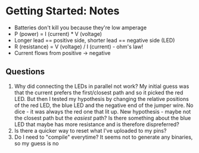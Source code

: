 # Getting Started: Notes

* Batteries don't kill you because they're low amperage
* P (power) = I (current) * V (voltage)
* Longer lead == positive side, shorter lead == negative side (LED)
* R (resistance) = V (voltage) / I (current) - ohm's law!
* Current flows from positive -> negative

## Questions

1. Why did connecting the LEDs in parallel not work?
My initial guess was that the current prefers the first/closest path and so it picked the red LED.
But then I tested my hypothesis by changing the relative positions of the red LED, the blue LED and the negative end of the jumper wire. No dice - it was always the red one that lit up.
New hypothesis - maybe not the closest path but the _easiest_ path? Is there something about the blue LED that maybe has more resistance and is therefore dispreferred?
2. Is there a quicker way to reset what I've uploaded to my pins?
3. Do I need to "compile" everytime?
It seems not to generate any binaries, so my guess is no
